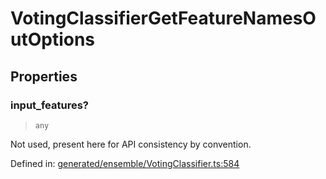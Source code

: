 # VotingClassifierGetFeatureNamesOutOptions

## Properties

### input\_features?

> `any`

Not used, present here for API consistency by convention.

Defined in:  [generated/ensemble/VotingClassifier.ts:584](https://github.com/transitive-bullshit/scikit-learn-ts/blob/b59c1ff/packages/sklearn/src/generated/ensemble/VotingClassifier.ts#L584)
